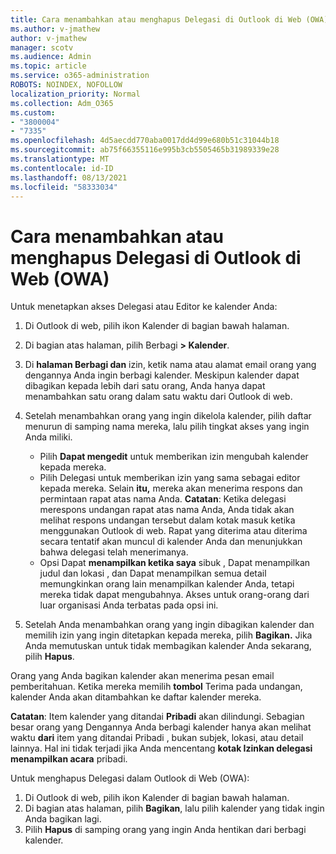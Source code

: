 ```yaml
---
title: Cara menambahkan atau menghapus Delegasi di Outlook di Web (OWA)
ms.author: v-jmathew
author: v-jmathew
manager: scotv
ms.audience: Admin
ms.topic: article
ms.service: o365-administration
ROBOTS: NOINDEX, NOFOLLOW
localization_priority: Normal
ms.collection: Adm_O365
ms.custom:
- "3800004"
- "7335"
ms.openlocfilehash: 4d5aecdd770aba0017dd4d99e680b51c31044b18
ms.sourcegitcommit: ab75f66355116e995b3cb5505465b31989339e28
ms.translationtype: MT
ms.contentlocale: id-ID
ms.lasthandoff: 08/13/2021
ms.locfileid: "58333034"
---
```

# <a name="how-to-add-or-remove-a-delegate-in-outlook-on-the-web-owa"></a>Cara menambahkan atau menghapus Delegasi di Outlook di Web (OWA)

Untuk menetapkan akses Delegasi atau Editor ke kalender Anda:

1. Di Outlook di web, pilih ikon Kalender di bagian bawah halaman.
2. Di bagian atas halaman, pilih Berbagi **> Kalender**.
3. Di **halaman Berbagi dan** izin, ketik nama atau alamat email orang yang dengannya Anda ingin berbagi kalender. Meskipun kalender dapat dibagikan kepada lebih dari satu orang, Anda hanya dapat menambahkan satu orang dalam satu waktu dari Outlook di web.
4. Setelah menambahkan orang yang ingin dikelola kalender, pilih daftar menurun di samping nama mereka, lalu pilih tingkat akses yang ingin Anda miliki.

    - Pilih **Dapat mengedit** untuk memberikan izin mengubah kalender kepada mereka.
    - Pilih Delegasi untuk memberikan izin yang sama sebagai editor kepada mereka. Selain **itu,** mereka akan menerima respons dan permintaan rapat atas nama Anda.
    **Catatan**: Ketika delegasi merespons undangan rapat atas nama Anda, Anda tidak akan melihat respons undangan tersebut dalam kotak masuk ketika menggunakan Outlook di web. Rapat yang diterima atau diterima secara tentatif akan muncul di kalender Anda dan menunjukkan bahwa delegasi telah menerimanya.
    - Opsi Dapat **menampilkan ketika saya** sibuk , Dapat menampilkan  judul dan lokasi , dan Dapat menampilkan semua detail memungkinkan orang lain menampilkan kalender Anda, tetapi mereka tidak dapat mengubahnya.  Akses untuk orang-orang dari luar organisasi Anda terbatas pada opsi ini.

5. Setelah Anda menambahkan orang yang ingin dibagikan kalender dan memilih izin yang ingin ditetapkan kepada mereka, pilih **Bagikan.** Jika Anda memutuskan untuk tidak membagikan kalender Anda sekarang, pilih **Hapus**.

Orang yang Anda bagikan kalender akan menerima pesan email pemberitahuan. Ketika mereka memilih **tombol** Terima pada undangan, kalender Anda akan ditambahkan ke daftar kalender mereka.

**Catatan**: Item kalender yang ditandai **Pribadi** akan dilindungi. Sebagian besar orang yang Dengannya Anda berbagi kalender hanya akan melihat waktu **dari** item yang ditandai Pribadi , bukan subjek, lokasi, atau detail lainnya. Hal ini tidak terjadi jika Anda mencentang **kotak Izinkan delegasi menampilkan acara** pribadi.

Untuk menghapus Delegasi dalam Outlook di Web (OWA):

1. Di Outlook di web, pilih ikon Kalender di bagian bawah halaman.
2. Di bagian atas halaman, pilih **Bagikan**, lalu pilih kalender yang tidak ingin Anda bagikan lagi.
3. Pilih **Hapus** di samping orang yang ingin Anda hentikan dari berbagi kalender.
